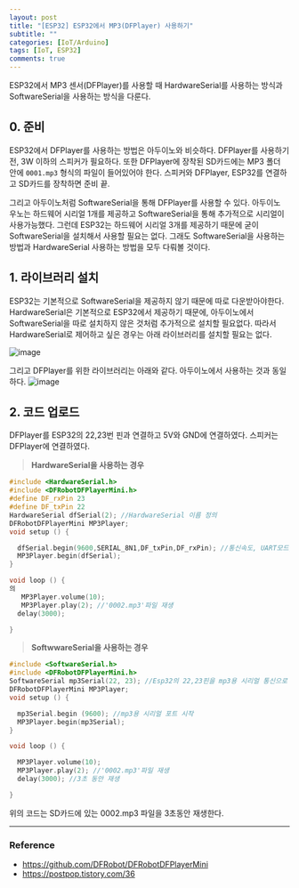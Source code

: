 ```yaml
---
layout: post
title: "[ESP32] ESP32에서 MP3(DFPlayer) 사용하기"
subtitle: ""
categories: [IoT/Arduino]
tags: [IoT, ESP32]
comments: true
---
```


ESP32에서 MP3 센서(DFPlayer)를 사용할 때 HardwareSerial를 사용하는 방식과 SoftwareSerial을 사용하는 방식을 다룬다.

## 0. 준비

ESP32에서 DFPlayer를 사용하는 방법은 아두이노와 비슷하다. DFPlayer를 사용하기 전, 3W 이하의 스피커가 필요하다. 또한 DFPlayer에 장착된 SD카드에는 MP3 폴더 안에 `0001.mp3` 형식의 파일이 들어있어야 한다. 스피커와 DFPlayer, ESP32를 연결하고 SD카드를 장착하면 준비 끝.

그리고 아두이노처럼 SoftwareSerial을 통해 DFPlayer를 사용할 수 있다. 아두이노 우노는 하드웨어 시리얼 1개를 제공하고 SoftwareSerial을 통해 추가적으로 시리얼이 사용가능했다. 그런데 ESP32는 하드웨어 시리얼 3개를 제공하기 때문에 굳이 SoftwareSerial을 설치해서 사용할 필요는 없다. 그래도 SoftwareSerial을 사용하는 방법과 HardwareSerial 사용하는 방법을 모두 다뤄볼 것이다.

## 1. 라이브러리 설치

ESP32는 기본적으로 SoftwareSerial을 제공하지 않기 때문에 따로 다운받아야한다. HardwareSerial은 기본적으로 ESP32에서 제공하기 때문에, 아두이노에서 SoftwareSerial을 따로 설치하지 않은 것처럼 추가적으로 설치할 필요없다. 따라서 HardwareSerial로 제어하고 싶은 경우는 아래 라이브러리를 설치할 필요는 없다.

![image](https://user-images.githubusercontent.com/48276682/107478282-8e476780-6bbc-11eb-8a98-e052bec5ac35.png)

그리고 DFPlayer를 위한 라이브러리는 아래와 같다. 아두이노에서 사용하는 것과 동일하다.
![image](https://user-images.githubusercontent.com/48276682/107478372-b5059e00-6bbc-11eb-9317-cf783a899c02.png)

## 2. 코드 업로드

DFPlayer를 ESP32의 22,23번 핀과 연결하고 5V와 GND에 연결하였다. 스피커는 DFPlayer에 연결하였다.

> **HardwareSerial을 사용하는 경우**

```c
#include <HardwareSerial.h>
#include <DFRobotDFPlayerMini.h>
#define DF_rxPin 23
#define DF_txPin 22
HardwareSerial dfSerial(2); //HardwareSerial 이름 정의
DFRobotDFPlayerMini MP3Player;
void setup () {

  dfSerial.begin(9600,SERIAL_8N1,DF_txPin,DF_rxPin); //통신속도, UART모드, RX핀, TX핀
  MP3Player.begin(dfSerial);
}

void loop () {
의
   MP3Player.volume(10);
   MP3Player.play(2); //'0002.mp3'파일 재생
  delay(3000);

}
```

> **SoftwwareSerial을 사용하는 경우**

```c
#include <SoftwareSerial.h>
#include <DFRobotDFPlayerMini.h>
SoftwareSerial mp3Serial(22, 23); //Esp32의 22,23핀을 mp3용 시리얼 통신으로 지정
DFRobotDFPlayerMini MP3Player;
void setup () {

  mp3Serial.begin (9600); //mp3용 시리얼 포트 시작
  MP3Player.begin(mp3Serial);
}

void loop () {

  MP3Player.volume(10);
  MP3Player.play(2); //'0002.mp3'파일 재생
  delay(3000); //3초 동안 재생

}
```

위의 코드는 SD카드에 있는 0002.mp3 파일을 3초동안 재생한다.

---

### Reference

- <https://github.com/DFRobot/DFRobotDFPlayerMini>
- <https://postpop.tistory.com/36>
